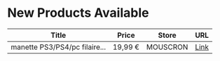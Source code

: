 # New Products Available

| Title | Price | Store | URL |
|---|---|---|---|
| manette PS3/PS4/pc filaire... | 19,99 € | MOUSCRON | [Link](https://www.cashconverters.be/fr/accessoires-jeux-video/684487-manette-ps3-ps4-pc-filaire-egogear.html) |
